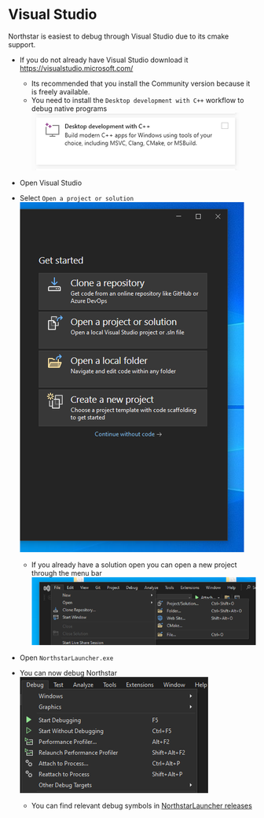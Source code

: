 # Visual Studio

Northstar is easiest to debug through Visual Studio due to its cmake support.


* If you do not already have Visual Studio download it https://visualstudio.microsoft.com/
  * Its recommended that you install the Community version because it is freely available.
  * You need to install the `Desktop development with C++` workflow to debug native programs
![](../../images/debugger-visualstudio-installer-workloads-cpp.png)

* Open Visual Studio
* Select `Open a project or solution`
![](../../images/debugger-visualstudio-launcher.png)
  * If you already have a solution open you can open a new project through the menu bar
![](../../images/debugger-visualstudio-menu-solution.png)
* Open `NorthstarLauncher.exe`
* You can now debug Northstar
![](../../images/debugger-visualstudio-debug-menubar.png)
  * You can find relevant debug symbols in [NorthstarLauncher releases](https://github.com/R2Northstar/NorthstarLauncher/releases)